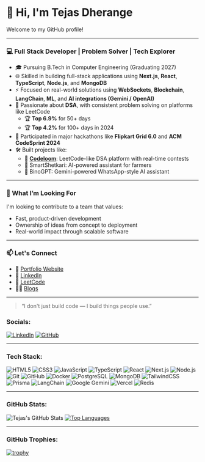 # 👋 Hi, I'm Tejas Dherange

Welcome to my GitHub profile!

---

### 💻 Full Stack Developer | Problem Solver | Tech Explorer

- 🎓 Pursuing B.Tech in Computer Engineering (Graduating 2027)
- 🌐 Skilled in building full-stack applications using **Next.js**, **React**, **TypeScript**, **Node.js**, and **MongoDB**
- ⚡ Focused on real-world solutions using **WebSockets**, **Blockchain**, **LangChain**, **ML**, and **AI integrations (Gemini / OpenAI)**
- 🧠 Passionate about **DSA**, with consistent problem solving on platforms like LeetCode  
  - 🏆 **Top 6.9%** for 50+ days  
  - 🏆 **Top 4.2%** for 100+ days in 2024
- 🏁 Participated in major hackathons like **Flipkart Grid 6.0** and **ACM CodeSprint 2024**
- 🛠️ Built projects like:
  - 🧱 [**Codeloom**](https://www.codeloom.software): LeetCode-like DSA platform with real-time contests
  - 🌾 SmartShetkari: AI-powered assistant for farmers
  - 🤖 BinoGPT: Gemini-powered WhatsApp-style AI assistant

---

### 🚀 What I’m Looking For

I'm looking to contribute to a team that values:
- Fast, product-driven development
- Ownership of ideas from concept to deployment
- Real-world impact through scalable software

---

### 📫 Let's Connect

- 💼 [Portfolio Website](https://tejas-portfolio.codeloom.software)
- 🔗 [LinkedIn](https://www.linkedin.com/in/tejas-dherange-54a6a627b)
- 🧠 [LeetCode](https://leetcode.com/u/Tejas_Dherange)
- 🧑‍💻 [Blogs](https://javascript11.hashnode.dev/)

---

> “I don't just build code — I build things people use.”  


### **Socials:**
[![LinkedIn](https://img.shields.io/badge/-LinkedIn-blue)](https://www.linkedin.com/in/tejas-dherange-54a6a627b) 
[![GitHub](https://img.shields.io/badge/-GitHub-lightgrey)](https://github.com/Tejas-Dherange)

---

### **Tech Stack:**
![HTML5](https://img.shields.io/badge/-HTML5-E34F26?style=flat-square&logo=html5&logoColor=white)
![CSS3](https://img.shields.io/badge/-CSS3-1572B6?style=flat-square&logo=css3)
![JavaScript](https://img.shields.io/badge/-JavaScript-F7DF1E?style=flat-square&logo=javascript&logoColor=black)
![TypeScript](https://img.shields.io/badge/-TypeScript-007ACC?style=flat-square&logo=typescript)
![React](https://img.shields.io/badge/-React-61DAFB?style=flat-square&logo=react)
![Next.js](https://img.shields.io/badge/-Next.js-000000?style=flat-square&logo=next.js)
![Node.js](https://img.shields.io/badge/-Node.js-339933?style=flat-square&logo=node.js&logoColor=white)
![Git](https://img.shields.io/badge/-Git-F05032?style=flat-square&logo=git&logoColor=white)
![GitHub](https://img.shields.io/badge/-GitHub-181717?style=flat-square&logo=github)
![Docker](https://img.shields.io/badge/-Docker-2496ED?style=flat-square&logo=docker&logoColor=white)
![PostgreSQL](https://img.shields.io/badge/-PostgreSQL-336791?style=flat-square&logo=postgresql)
![MongoDB](https://img.shields.io/badge/-MongoDB-47A248?style=flat-square&logo=mongodb&logoColor=white)
![TailwindCSS](https://img.shields.io/badge/-TailwindCSS-06B6D4?style=flat-square&logo=tailwind-css&logoColor=white)
![Prisma](https://img.shields.io/badge/-Prisma-2D3748?style=flat-square&logo=prisma)
![LangChain](https://img.shields.io/badge/-LangChain-000000?style=flat-square&logo=langchain)
![Google Gemini](https://img.shields.io/badge/-Gemini-4285F4?style=flat-square&logo=google)
![Vercel](https://img.shields.io/badge/-Vercel-000000?style=flat-square&logo=vercel)
![Redis](https://img.shields.io/badge/-Redis-DC382D?style=flat-square&logo=redis&logoColor=white)


---

### **GitHub Stats:**
![Tejas's GitHub Stats](https://github-readme-stats.vercel.app/api?username=Tejas-Dherange&show_icons=true&theme=radical)
[![Top Languages](https://github-readme-stats.vercel.app/api/top-langs/?username=Tejas-Dherange&layout=compact&theme=radical)](https://github.com/Tejas-Dherange)

---

### **GitHub Trophies:**
[![trophy](https://github-profile-trophy.vercel.app/?username=Tejas-Dherange&theme=onedark)](https://github.com/ryo-ma/github-profile-trophy)

